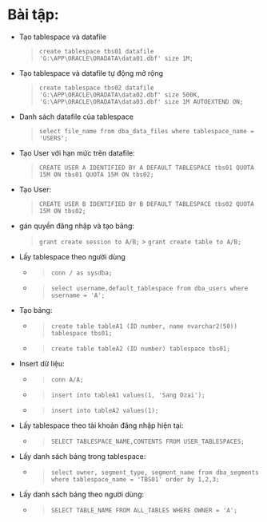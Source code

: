 # Bài tập:

- Tạo tablespace và datafile
  > `create tablespace tbs01 datafile 'G:\APP\ORACLE\ORADATA\data01.dbf' size 1M;`
- Tạo tablespace và datafile tự động mở rộng
  > `create tablespace tbs02 datafile 'G:\APP\ORACLE\ORADATA\data02.dbf' size 500K, 'G:\APP\ORACLE\ORADATA\data03.dbf' size 1M AUTOEXTEND ON;`
- Danh sách datafile của tablespace
  > `select file_name from dba_data_files where tablespace_name = 'USERS';`
- Tạo User với hạn mức trên datafile:
  > `CREATE USER A IDENTIFIED BY A DEFAULT TABLESPACE tbs01 QUOTA 15M ON tbs01 QUOTA 15M ON tbs02;`
- Tạo User:
  > `CREATE USER B IDENTIFIED BY B DEFAULT TABLESPACE tbs02 QUOTA 15M ON tbs02;`
- gán quyền đăng nhập và tạo bảng:
  > `grant create session to A/B;` > `grant create table to A/B;`
- Lấy tablespace theo người dùng
  - > `conn / as sysdba;`
  - > `select username,default_tablespace from dba_users where username = 'A';`
- Tạo bảng:
  - > `create table tableA1 (ID number, name nvarchar2(50)) tablespace tbs01;`
  - > `create table tableA2 (ID number) tablespace tbs01;`
- Insert dữ liệu:
  - > `conn A/A;`
  - > `insert into tableA1 values(1, 'Sang Dzai');`
  - > `insert into tableA2 values(1);`
- Lấy tablespace theo tài khoản đăng nhập hiện tại:
  - > `SELECT TABLESPACE_NAME,CONTENTS FROM USER_TABLESPACES;`
- Lấy danh sách bảng trong tablespace:
  - > `select owner, segment_type, segment_name from dba_segments where tablespace_name = 'TBS01' order by 1,2,3;`
- Lấy danh sách bảng theo người dùng:
  - > `SELECT TABLE_NAME FROM ALL_TABLES WHERE OWNER = 'A';`
